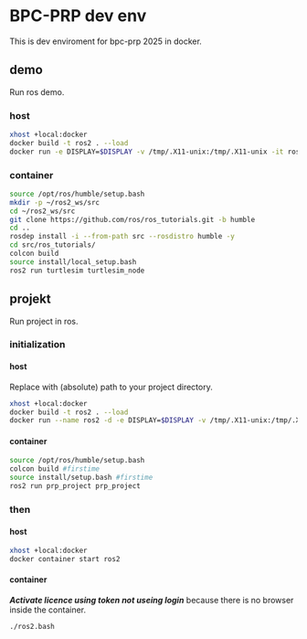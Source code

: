 # BPC-PRP dev env
This is dev enviroment for bpc-prp 2025 in docker.
## demo
Run ros demo.
### host
```bash
xhost +local:docker
docker build -t ros2 . --load
docker run -e DISPLAY=$DISPLAY -v /tmp/.X11-unix:/tmp/.X11-unix -it ros2
```
### container
```bash
source /opt/ros/humble/setup.bash
mkdir -p ~/ros2_ws/src
cd ~/ros2_ws/src
git clone https://github.com/ros/ros_tutorials.git -b humble
cd ..
rosdep install -i --from-path src --rosdistro humble -y
cd src/ros_tutorials/
colcon build
source install/local_setup.bash
ros2 run turtlesim turtlesim_node
```

## projekt
Run project in ros.
### initialization
#### host
Replace <projekt-folder> with (absolute) path to your project directory.
```bash
xhost +local:docker
docker build -t ros2 . --load
docker run --name ros2 -d -e DISPLAY=$DISPLAY -v /tmp/.X11-unix:/tmp/.X11-unix  -v <projekt-folder>:/projekt -it ros2
```

#### container
```bash
source /opt/ros/humble/setup.bash
colcon build #firstime
source install/setup.bash #firstime
ros2 run prp_project prp_project
```

### then

#### host
```bash
xhost +local:docker
docker container start ros2
```
#### container
***Activate licence using token not useing login*** because there is no browser inside the container.
```bash
./ros2.bash
```